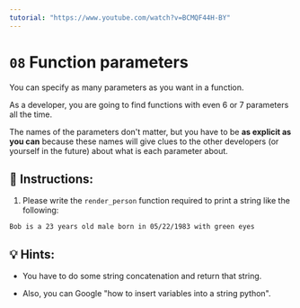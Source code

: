 ```yaml
---
tutorial: "https://www.youtube.com/watch?v=BCMQF44H-BY"
---
```


# `08` Function parameters

You can specify as many parameters as you want in a function. 

As a developer, you are going to find functions with even 6 or 7 parameters all the time. 

The names of the parameters don't matter, but you have to be **as explicit as you can** because these names will give clues to the other developers (or yourself in the future) about what is each parameter about.

## 📝 Instructions:

1. Please write the `render_person` function required to print a string like the following:

```text
Bob is a 23 years old male born in 05/22/1983 with green eyes
```

## 💡 Hints:

+ You have to do some string concatenation and return that string.

+ Also, you can Google "how to insert variables into a string python".
